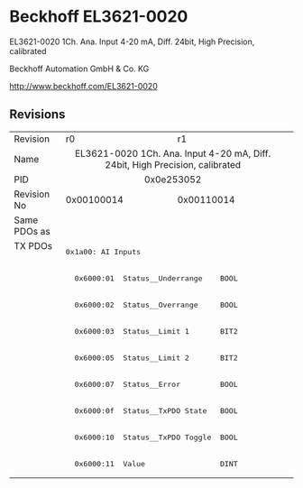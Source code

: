 # Beckhoff EL3621-0020

EL3621-0020 1Ch. Ana. Input 4-20 mA, Diff. 24bit, High Precision, calibrated

Beckhoff Automation GmbH & Co. KG

http://www.beckhoff.com/EL3621-0020

## Revisions
<table>
<tr >
<td>Revision</td>
<td>r0</td>
<td>r1</td>
</tr>
<tr >
<td>Name</td>
<td colspan=2 align="center">EL3621-0020 1Ch. Ana. Input 4-20 mA, Diff. 24bit, High Precision, calibrated</td>
</tr>
<tr >
<td>PID</td>
<td colspan=2 align="center">0x0e253052</td>
</tr>
<tr >
<td>Revision No</td>
<td>0x00100014</td>
<td>0x00110014</td>
</tr>
<tr >
<td>Same PDOs as</td>
<td colspan=2 align="center"></td>
</tr>
<tr class="txpdo pdosection">
<td rowspan=9 valign=top>TX PDOs</td>
<td colspan=2 align="left"><pre>0x1a00: AI Inputs</pre></td>
<td></td>
</tr>
<tr class="txpdo">
<td colspan=2 align="left"><pre>  0x6000:01  Status__Underrange    BOOL</pre></td>
</tr>
<tr class="txpdo">
<td colspan=2 align="left"><pre>  0x6000:02  Status__Overrange     BOOL</pre></td>
</tr>
<tr class="txpdo">
<td colspan=2 align="left"><pre>  0x6000:03  Status__Limit 1       BIT2</pre></td>
</tr>
<tr class="txpdo">
<td colspan=2 align="left"><pre>  0x6000:05  Status__Limit 2       BIT2</pre></td>
</tr>
<tr class="txpdo">
<td colspan=2 align="left"><pre>  0x6000:07  Status__Error         BOOL</pre></td>
</tr>
<tr class="txpdo">
<td colspan=2 align="left"><pre>  0x6000:0f  Status__TxPDO State   BOOL</pre></td>
</tr>
<tr class="txpdo">
<td colspan=2 align="left"><pre>  0x6000:10  Status__TxPDO Toggle  BOOL</pre></td>
</tr>
<tr class="txpdo">
<td colspan=2 align="left"><pre>  0x6000:11  Value                 DINT</pre></td>
</tr>
</table>
